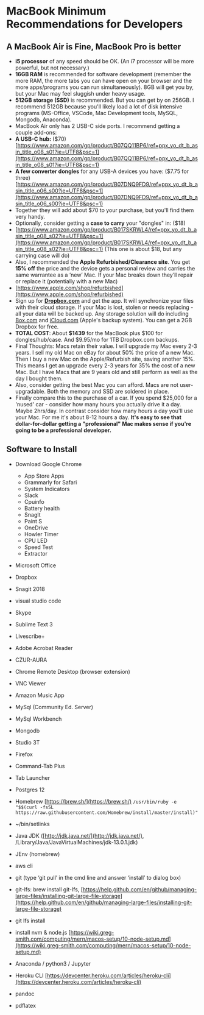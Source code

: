 # MacBook Minimum Recommendations for Developers

## A MacBook Air is Fine, MacBook Pro is better

-   **i5 processor** of any speed should be OK. (An i7 processor will be more powerful, but not necessary.)
-   **16GB RAM** is recommended for software development (remember the more RAM, the more tabs you can have open on your browser and the more apps/programs you can run simultaneously). 8GB will get you by, but your Mac may feel sluggish under heavy usage.
-   **512GB storage (SSD)** is recommended. But you can get by on 256GB. I recommend 512GB because you'll likely load a lot of disk intensive programs (MS-Office, VSCode, Mac Development tools, MySQL, Mongodb, Anaconda).
-   MacBook Air only has 2 USB-C side ports. I recommend getting a couple add-ons:
-   **A USB-C hub:** ($70) [https://www.amazon.com/gp/product/B07QQ11BP6/ref=ppx_yo_dt_b_asin_title_o08_s01?ie=UTF8&psc=1](https://www.amazon.com/gp/product/B07QQ11BP6/ref=ppx_yo_dt_b_asin_title_o08_s01?ie=UTF8&psc=1)
-   **A few converter dongles** for any USB-A devices you have: ($7.75 for three) [https://www.amazon.com/gp/product/B07DNQ9FD9/ref=ppx_yo_dt_b_asin_title_o06_s00?ie=UTF8&psc=1](https://www.amazon.com/gp/product/B07DNQ9FD9/ref=ppx_yo_dt_b_asin_title_o06_s00?ie=UTF8&psc=1)
-   Together they will add about $70 to your purchase, but you'll find them very handy.
-   Optionally, consider getting a **case to carry** your "dongles" in: ($18)
-   [https://www.amazon.com/gp/product/B017SKRWL4/ref=ppx_yo_dt_b_asin_title_o08_s02?ie=UTF8&psc=1](https://www.amazon.com/gp/product/B017SKRWL4/ref=ppx_yo_dt_b_asin_title_o08_s02?ie=UTF8&psc=1) (This one is about $18, but any carrying case will do)
-   Also, I recommended the **Apple Refurbished/Clearance site**. You get **15% off** the price and the device gets a personal review and carries the same warrantee as a ‘new’ Mac. If your Mac breaks down they’ll repair or replace it (potentially with a new Mac)
-   [https://www.apple.com/shop/refurbished](https://www.apple.com/shop/refurbished)
-   Sign up for [**Dropbox.com**](http://dropbox.com/) and get the app. It will synchronize your files with their cloud storage. If your Mac is lost, stolen or needs replacing - all your data will be backed up. Any storage solution will do including [Box.com](http://box.com/) and [iCloud.com](http://icloud.com/) (Apple's backup system). You can get a 2GB Dropbox for free.
- **TOTAL COST**: About **$1439** for the MacBook plus $100 for dongles/hub/case. And $9.95/mo for 1TB Dropbox.com backups.
- Final Thoughts: Macs retain their value. I will upgrade my Mac every 2-3 years. I sell my old Mac on eBay for about 50% the price of a new Mac. Then I buy a new Mac on the Apple/Refurbish site, saving another 15%. This means I get an upgrade every 2-3 years for 35% the cost of a new Mac. But I have Macs that are 9 years old and still perform as well as the day I bought them.
- Also, consider getting the best Mac you can afford. Macs are not user-upgradable. Both the memory and SSD are soldered in place.
- Finally compare this to the purchase of a car. If you spend $25,000 for a 'nused' car - consider how many hours you actually drive it a day. Maybe 2hrs/day. In contrast consider how many hours a day you'll use your Mac. For me it's about 8-12 hours a day. **It's easy to see that dollar-for-dollar getting a "professional" Mac makes sense if you're going to be a professional developer.**

## Software to Install
-   Download Google Chrome
	-   App Store Apps
	-   Grammarly for Safari
	-   System Indicators
	-   Slack
	-   Cpuinfo
	-   Battery health
	-   SnagIt
	-   Paint S
	-   OneDrive
	-   Howler Timer
	-   CPU LED
	-   Speed Test
	-   Extractor

-   Microsoft Office
-   Dropbox
-   Snagit 2018
-   visual studio code
-   Skype
-   Sublime Text 3
-   Livescribe+
-   Adobe Acrobat Reader
-   CZUR-AURA
-   Chrome Remote Desktop (browser extension)
-   VNC Viewer
-   Amazon Music App
-   MySql (Community Ed. Server)
-   MySql Workbench
-   Mongodb
-   Studio 3T
-   Firefox
-   Command-Tab Plus
-   Tab Launcher
-   Postgres 12  
    
-   Homebrew [https://brew.sh/](https://brew.sh/)
`/usr/bin/ruby -e "$$(curl -fsSL https://raw.githubusercontent.com/Homebrew/install/master/install)"`
-   ~/bin/setlinks
-   Java JDK ([http://jdk.java.net/](http://jdk.java.net/), /Library/Java/JavaVirtualMachines/jdk-13.0.1.jdk)
-   JEnv (homebrew)
-   aws cli
-   git (type ‘git pull’ in the cmd line and answer ‘install’ to dialog box)

-   git-lfs: brew install git-lfs, [https://help.github.com/en/github/managing-large-files/installing-git-large-file-storage](https://help.github.com/en/github/managing-large-files/installing-git-large-file-storage)
-   git lfs install

-   install nvm & node.js [https://wiki.greg-smith.com/computing/mern/macos-setup/10-node-setup.md](https://wiki.greg-smith.com/computing/mern/macos-setup/10-node-setup.md)
-   Anaconda / python3 / Jupyter
-   Heroku CLI [https://devcenter.heroku.com/articles/heroku-cli](https://devcenter.heroku.com/articles/heroku-cli)
-   pandoc
-   pdflatex
<!--stackedit_data:
eyJoaXN0b3J5IjpbMTQ1NDI1OTE2NSwxNTg0MjQ1MzU0LDE0OT
M0NTU1MDMsLTU1MTYxMzA5MiwyMDY4NzMyMjUxLDMyMTI4Mjkz
N119
-->
